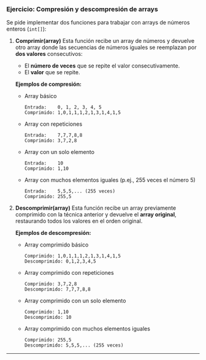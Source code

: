 
### **Ejercicio: Compresión y descompresión de arrays**

Se pide implementar dos funciones para trabajar con arrays de números enteros (`int[]`):

1. **Comprimir(array)**
   Esta función recibe un array de números y devuelve otro array donde las secuencias de números iguales se reemplazan por **dos valores** consecutivos:

   * El **número de veces** que se repite el valor consecutivamente.
   * El **valor** que se repite.

   **Ejemplos de compresión:**

   * Array básico

     ```
     Entrada:    0, 1, 2, 3, 4, 5
     Comprimido: 1,0,1,1,1,2,1,3,1,4,1,5
     ```
   * Array con repeticiones

     ```
     Entrada:    7,7,7,8,8
     Comprimido: 3,7,2,8
     ```
   * Array con un solo elemento

     ```
     Entrada:    10
     Comprimido: 1,10
     ```
   * Array con muchos elementos iguales (p.ej., 255 veces el número 5)

     ```
     Entrada:    5,5,5,... (255 veces)
     Comprimido: 255,5
     ```

2. **Descomprimir(array)**
   Esta función recibe un array previamente comprimido con la técnica anterior y devuelve el **array original**, restaurando todos los valores en el orden original.

   **Ejemplos de descompresión:**

   * Array comprimido básico

     ```
     Comprimido: 1,0,1,1,1,2,1,3,1,4,1,5
     Descomprimido: 0,1,2,3,4,5
     ```
   * Array comprimido con repeticiones

     ```
     Comprimido: 3,7,2,8
     Descomprimido: 7,7,7,8,8
     ```
   * Array comprimido con un solo elemento

     ```
     Comprimido: 1,10
     Descomprimido: 10
     ```
   * Array comprimido con muchos elementos iguales

     ```
     Comprimido: 255,5
     Descomprimido: 5,5,5,... (255 veces)
     ```
---